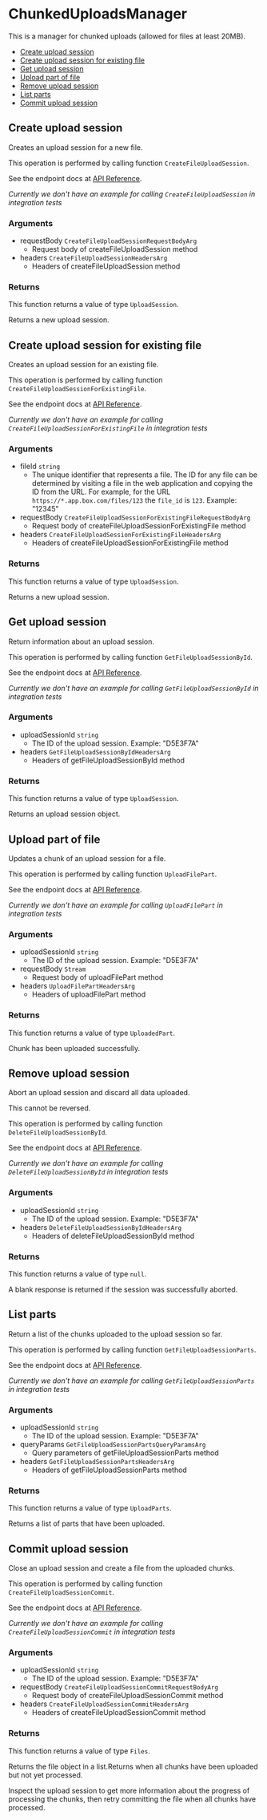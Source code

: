 # ChunkedUploadsManager

This is a manager for chunked uploads (allowed for files at least 20MB).

- [Create upload session](#create-upload-session)
- [Create upload session for existing file](#create-upload-session-for-existing-file)
- [Get upload session](#get-upload-session)
- [Upload part of file](#upload-part-of-file)
- [Remove upload session](#remove-upload-session)
- [List parts](#list-parts)
- [Commit upload session](#commit-upload-session)

## Create upload session

Creates an upload session for a new file.

This operation is performed by calling function `CreateFileUploadSession`.

See the endpoint docs at
[API Reference](https://developer.box.com/reference/post-files-upload-sessions/).

*Currently we don't have an example for calling `CreateFileUploadSession` in integration tests*

### Arguments

- requestBody `CreateFileUploadSessionRequestBodyArg`
  - Request body of createFileUploadSession method
- headers `CreateFileUploadSessionHeadersArg`
  - Headers of createFileUploadSession method


### Returns

This function returns a value of type `UploadSession`.

Returns a new upload session.


## Create upload session for existing file

Creates an upload session for an existing file.

This operation is performed by calling function `CreateFileUploadSessionForExistingFile`.

See the endpoint docs at
[API Reference](https://developer.box.com/reference/post-files-id-upload-sessions/).

*Currently we don't have an example for calling `CreateFileUploadSessionForExistingFile` in integration tests*

### Arguments

- fileId `string`
  - The unique identifier that represents a file.  The ID for any file can be determined by visiting a file in the web application and copying the ID from the URL. For example, for the URL `https://*.app.box.com/files/123` the `file_id` is `123`. Example: "12345"
- requestBody `CreateFileUploadSessionForExistingFileRequestBodyArg`
  - Request body of createFileUploadSessionForExistingFile method
- headers `CreateFileUploadSessionForExistingFileHeadersArg`
  - Headers of createFileUploadSessionForExistingFile method


### Returns

This function returns a value of type `UploadSession`.

Returns a new upload session.


## Get upload session

Return information about an upload session.

This operation is performed by calling function `GetFileUploadSessionById`.

See the endpoint docs at
[API Reference](https://developer.box.com/reference/get-files-upload-sessions-id/).

*Currently we don't have an example for calling `GetFileUploadSessionById` in integration tests*

### Arguments

- uploadSessionId `string`
  - The ID of the upload session. Example: "D5E3F7A"
- headers `GetFileUploadSessionByIdHeadersArg`
  - Headers of getFileUploadSessionById method


### Returns

This function returns a value of type `UploadSession`.

Returns an upload session object.


## Upload part of file

Updates a chunk of an upload session for a file.

This operation is performed by calling function `UploadFilePart`.

See the endpoint docs at
[API Reference](https://developer.box.com/reference/put-files-upload-sessions-id/).

*Currently we don't have an example for calling `UploadFilePart` in integration tests*

### Arguments

- uploadSessionId `string`
  - The ID of the upload session. Example: "D5E3F7A"
- requestBody `Stream`
  - Request body of uploadFilePart method
- headers `UploadFilePartHeadersArg`
  - Headers of uploadFilePart method


### Returns

This function returns a value of type `UploadedPart`.

Chunk has been uploaded successfully.


## Remove upload session

Abort an upload session and discard all data uploaded.

This cannot be reversed.

This operation is performed by calling function `DeleteFileUploadSessionById`.

See the endpoint docs at
[API Reference](https://developer.box.com/reference/delete-files-upload-sessions-id/).

*Currently we don't have an example for calling `DeleteFileUploadSessionById` in integration tests*

### Arguments

- uploadSessionId `string`
  - The ID of the upload session. Example: "D5E3F7A"
- headers `DeleteFileUploadSessionByIdHeadersArg`
  - Headers of deleteFileUploadSessionById method


### Returns

This function returns a value of type `null`.

A blank response is returned if the session was
successfully aborted.


## List parts

Return a list of the chunks uploaded to the upload
session so far.

This operation is performed by calling function `GetFileUploadSessionParts`.

See the endpoint docs at
[API Reference](https://developer.box.com/reference/get-files-upload-sessions-id-parts/).

*Currently we don't have an example for calling `GetFileUploadSessionParts` in integration tests*

### Arguments

- uploadSessionId `string`
  - The ID of the upload session. Example: "D5E3F7A"
- queryParams `GetFileUploadSessionPartsQueryParamsArg`
  - Query parameters of getFileUploadSessionParts method
- headers `GetFileUploadSessionPartsHeadersArg`
  - Headers of getFileUploadSessionParts method


### Returns

This function returns a value of type `UploadParts`.

Returns a list of parts that have been uploaded.


## Commit upload session

Close an upload session and create a file from the
uploaded chunks.

This operation is performed by calling function `CreateFileUploadSessionCommit`.

See the endpoint docs at
[API Reference](https://developer.box.com/reference/post-files-upload-sessions-id-commit/).

*Currently we don't have an example for calling `CreateFileUploadSessionCommit` in integration tests*

### Arguments

- uploadSessionId `string`
  - The ID of the upload session. Example: "D5E3F7A"
- requestBody `CreateFileUploadSessionCommitRequestBodyArg`
  - Request body of createFileUploadSessionCommit method
- headers `CreateFileUploadSessionCommitHeadersArg`
  - Headers of createFileUploadSessionCommit method


### Returns

This function returns a value of type `Files`.

Returns the file object in a list.Returns when all chunks have been uploaded but not yet processed.

Inspect the upload session to get more information about the
progress of processing the chunks, then retry committing the file
when all chunks have processed.


